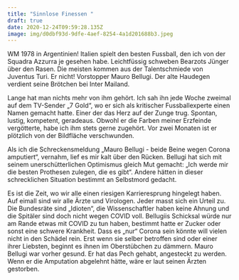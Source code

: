 ```yaml
---
title: "Sinnlose Finessen "
draft: true
date: 2020-12-24T09:59:28.135Z
image: img/d0dbf93d-9dfe-4aef-8254-4a1d201688b3.jpeg
---
```

WM 1978 in Argentinien! Italien spielt den besten Fussball, den ich von der Squadra Azzurra je gesehen habe. Leichtfüssig schweben Bearzots Jünger über den Rasen. Die meisten kommen aus der Talentschmiede von Juventus Turi. Er nicht! Vorstopper Mauro Bellugi. Der alte Haudegen verdient seine Brötchen bei Inter Mailand. 

Lange hat man nichts mehr von ihm gehört. Ich sah ihn jede Woche zweimal auf dem TV-Sender „7 Gold“, wo er sich als kritischer Fussballexperte einen Namen gemacht hatte. Einer der das Herz auf der Zunge trug. Spontan, lustig, kompetent, geradeaus. Obwohl er die Farben meiner Erzfeinde vergötterte, habe ich ihm stets gerne zugehört. Vor zwei Monaten ist er plötzlich von der Bildfläche verschwunden. 

Als ich die Schreckensmeldung „Mauro Bellugi - beide Beine wegen Corona amputiert“, vernahm, lief es mir kalt über den Rücken. Bellugi hat sich mit seinem unerschütterlichen Optimismus gleich Mut gemacht: „Ich werde mir die besten Prothesen zulegen, die es gibt“. Andere hätten in dieser schrecklichen Situation bestimmt an Selbstmord gedacht.

Es ist die Zeit, wo wir alle einen riesigen Karrieresprung hingelegt haben. Auf eimall sind wir alle Ärzte und Virologen. Jeder masst sich ein Urteil zu. Die Bundesräte sind „Idioten“, die Wissenschaftler haben keine Ahnung und die Spitäler sind doch nicht wegen COVID voll.  Bellugiis Schicksal würde nur am Rande etwas mit COVID zu tun haben, bestimmt hatte er Zucker oder sonst eine schwere Krankheit. Dass es „nur“ Corona sein könnte will vielen nicht in den Schädel rein. Erst wenn sie selber betroffen sind oder einer ihrer Liebsten, beginnt es ihnen im Oberstübchen zu dämmern. Mauro Bellugi war vorher gesund. Er hat das Pech gehabt, angesteckt zu werden. Wenn er die Amputation abgelehnt hätte, wäre er laut seinen Ärzten gestorben.